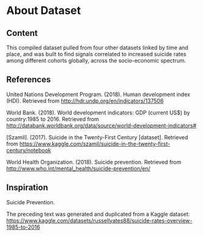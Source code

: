 # About Dataset

## Content
This compiled dataset pulled from four other datasets linked by time and place, and was built to find signals correlated to increased suicide rates among different cohorts globally, across the socio-economic spectrum.

## References
United Nations Development Program. (2018). Human development index (HDI). Retrieved from http://hdr.undp.org/en/indicators/137506

World Bank. (2018). World development indicators: GDP (current US$) by country:1985 to 2016. Retrieved from http://databank.worldbank.org/data/source/world-development-indicators#

[Szamil]. (2017). Suicide in the Twenty-First Century [dataset]. Retrieved from https://www.kaggle.com/szamil/suicide-in-the-twenty-first-century/notebook

World Health Organization. (2018). Suicide prevention. Retrieved from http://www.who.int/mental_health/suicide-prevention/en/

## Inspiration
Suicide Prevention.


The preceding text was generated and duplicated from a Kaggle dataset: https://www.kaggle.com/datasets/russellyates88/suicide-rates-overview-1985-to-2016